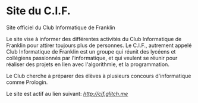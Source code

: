 # Site du C.I.F.
Site officiel du Club Informatique de Franklin

Le site vise à informer des différentes activités du Club Informatique de Franklin pour attirer toujours plus de personnes.
Le C.I.F., autrement appelé Club Informatique de Franklin est un groupe qui réunit des lycéens et collégiens passionnés par l'informatique, et qui veulent se réunir pour réaliser des projets en lien avec l'algorithmie, et la programmation.

Le Club cherche à préparer des élèves à plusieurs concours d'informatique comme Prologin.

Le site est actif au lien suivant: _http://cif.glitch.me_
